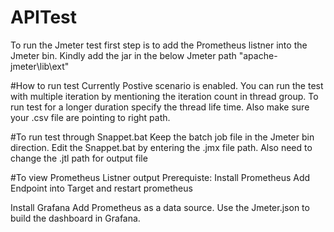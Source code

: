 # APITest
To run the Jmeter test first step is to add the Prometheus listner into the Jmeter bin.
Kindly add the jar in the below Jmeter path "apache-jmeter\lib\ext"

#How to run test
Currently Postive scenario is enabled. You can run the test with multiple iteration by mentioning the iteration count in thread group.
To run test for a longer duration specify the thread life time.
Also make sure your .csv file are pointing to right path.

#To run test through Snappet.bat
Keep the batch job file in the Jmeter bin direction.
Edit the Snappet.bat by entering the .jmx file path. Also need to change the .jtl path for output file 


#To view Prometheus Listner output
Prerequiste:
Install Prometheus
Add Endpoint into Target and restart prometheus

Install Grafana
Add Prometheus as a data source.
Use the Jmeter.json to build the dashboard in Grafana.
